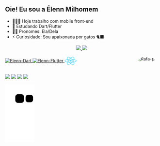 ## Oie! Eu sou a Élenn Milhomem

- 👩🏾‍💻 Hoje trabalho com mobile front-end
- 🌱 Estudando Dart/Flutter
- 👩🏾 Pronomes: Ela/Dela
- ⚡ Curiosidade: Sou apaixonada por gatos 🐈‍⬛

<div align="center">
  <a href="https://github.com/elennmilhomem">
  <img height="180em" src="https://github-readme-stats.vercel.app/api?username=elennmilhomem&show_icons=true&theme=synthwave&include_all_commits=true&count_private=true"/>
  <img height="180em" src="https://github-readme-stats.vercel.app/api/top-langs/?username=elennmilhomem&layout=compact&langs_count=7&theme=synthwave"/>  
</div>  
  <div style="display: inline_block"><br>
  <img align="center" alt="Elenn-Dart" height="30" width="40" src="https://cdn.jsdelivr.net/gh/devicons/devicon/icons/dart/dart-original.svg">
  <img align="center" alt="Elenn-Flutter" height="30" width="40" src="https://cdn.jsdelivr.net/gh/devicons/devicon/icons/flutter/flutter-original.svg">
  <img align="center" alt="Elenn-React" height="30" width="40" src="https://raw.githubusercontent.com/devicons/devicon/master/icons/react/react-original.svg">
  <img align="right" alt="Rafa-pic" height="150" style="border-radius:50px;" src="https://blogger.googleusercontent.com/img/b/R29vZ2xl/AVvXsEiV6qlTpDzOXNuqIyQ7VqTVMnNHiXBF7auaP2r_6_j--Ns8MpeUvQgI7JRAIU1tLj8sYaiX1rt6yudU7M-scdgQBrYGn37GJVokeZ50bXogjxfQfEDpmHWreaofB6EqArzrmO29nyj1DS71k9qHl54ERG8BfY6nW96Inqa7UiITpCGuQ9ba1o4-FN0L/s300/gifelenngit.gif">
</div>
  
  ##
  
   
<div> 
  <a href="https://www.instagram.com/elenn.milhomem/?hl=pt" target="_blank"><img src="https://img.shields.io/badge/-Instagram-%23E4405F?style=for-the-badge&logo=instagram&logoColor=white" target="_blank"></a>
    <a href="https://www.linkedin.com/in/%C3%A9lenn-milhomem/" target="_blank"><img src="https://img.shields.io/badge/-LinkedIn-%230077B5?style=for-the-badge&logo=linkedin&logoColor=white" target="_blank"></a> 
  <a href = "mailto:elenndypaulla@gmail.com"><img src="https://img.shields.io/badge/-Gmail-%23333?style=for-the-badge&logo=gmail&logoColor=white" target="_blank"></a>
  <a href = "https://www.behance.net/elennmilhomem"><img src="https://aleen42.github.io/badges/src/behance.svg" target="_blank"></a>

 
  ![Snake animation](https://github.com/rafaballerini/rafaballerini/blob/output/github-contribution-grid-snake.svg)
 
</div>
